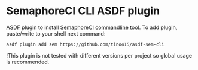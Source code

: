 # SemaphoreCI CLI ASDF plugin

[ASDF](https://asdf-vm.com/) plugin to install [SemaphoreCI](https://semaphoreci.com/) [commandline tool](https://docs.semaphoreci.com/reference/sem-command-line-tool/). To add plugin, paste/write to your shell next command:

```
asdf plugin add sem https://github.com/tino415/asdf-sem-cli
```

!This plugin is not tested with different versions per project so global usage is recommended.
